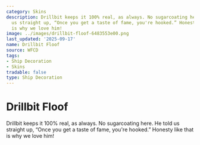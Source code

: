 ```yaml
---
category: Skins
description: Drillbit keeps it 100% real, as always. No sugarcoating here. He told
  us straight up, “Once you get a taste of fame, you're hooked.” Honesty like that
  is why we love him!
image: ../images/drillbit-floof-6483553e00.png
last_updated: '2025-09-17'
name: Drillbit Floof
source: WFCD
tags:
- Ship Decoration
- Skins
tradable: false
type: Ship Decoration
---
```


# Drillbit Floof

Drillbit keeps it 100% real, as always. No sugarcoating here. He told us straight up, “Once you get a taste of fame, you're hooked.” Honesty like that is why we love him!

